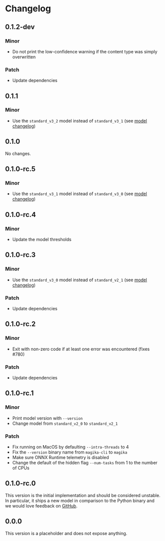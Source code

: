 # Changelog

## 0.1.2-dev

### Minor

- Do not print the low-confidence warning if the content type was simply overwritten

### Patch

- Update dependencies

## 0.1.1

### Minor

- Use the `standard_v3_2` model instead of `standard_v3_1` (see [model changelog])

## 0.1.0

No changes.

## 0.1.0-rc.5

### Minor

- Use the `standard_v3_1` model instead of `standard_v3_0` (see [model changelog])

## 0.1.0-rc.4

### Minor

- Update the model thresholds

## 0.1.0-rc.3

### Minor

- Use the `standard_v3_0` model instead of `standard_v2_1` (see [model changelog])

### Patch

- Update dependencies

## 0.1.0-rc.2

### Minor

- Exit with non-zero code if at least one error was encountered (fixes #780)

### Patch

- Update dependencies

## 0.1.0-rc.1

### Minor

- Print model version with `--version`
- Change model from `standard_v2_0` to `standard_v2_1`

### Patch

- Fix running on MacOS by defaulting `--intra-threads` to 4
- Fix the `--version` binary name from `magika-cli` to `magika`
- Make sure ONNX Runtime telemetry is disabled
- Change the default of the hidden flag `--num-tasks` from 1 to the number of CPUs

## 0.1.0-rc.0

This version is the initial implementation and should be considered unstable. In particular, it
ships a new model in comparison to the Python binary and we would love feedback on
[GitHub](https://github.com/google/magika/issues).

## 0.0.0

This version is a placeholder and does not expose anything.

[model changelog]: https://github.com/google/magika/blob/main/assets/models/CHANGELOG.md
